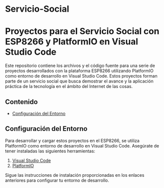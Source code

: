 # Servicio-Social
# Proyectos para el Servicio Social con ESP8266 y PlatformIO en Visual Studio Code

Este repositorio contiene los archivos y el código fuente para una serie de proyectos desarrollados con la plataforma ESP8266 utilizando PlatformIO como entorno de desarrollo en Visual Studio Code. Estos proyectos forman parte de un servicio social que busca demostrar el avance y la aplicación práctica de la tecnología en el ámbito del Internet de las cosas.

## Contenido

- [Configuración del Entorno](#configuración-del-entorno)

## Configuración del Entorno

Para desarrollar y cargar estos proyectos en el ESP8266, se utiliza PlatformIO como entorno de desarrollo en Visual Studio Code. Asegúrate de tener instaladas las siguientes herramientas:

1. [Visual Studio Code](https://code.visualstudio.com/)
2. [PlatformIO](https://platformio.org/)

Sigue las instrucciones de instalación proporcionadas en los enlaces anteriores para configurar tu entorno de desarrollo.
